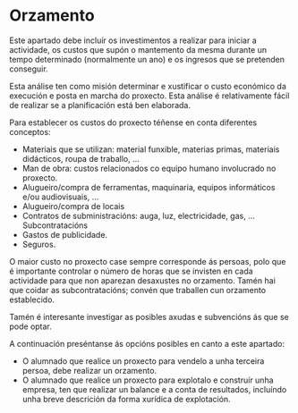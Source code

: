 # Orzamento

Este apartado debe incluír os investimentos a realizar para iniciar a actividade, os custos que supón o mantemento da mesma durante un tempo determinado (normalmente un ano) e os ingresos que se pretenden conseguir.

Esta análise ten como misión determinar e xustificar o custo económico da execución e posta en marcha do proxecto. Esta análise é relativamente fácil de realizar se a planificación está ben elaborada.

Para establecer os custos do proxecto téñense en conta diferentes conceptos:

- Materiais que se utilizan: material funxible, materias primas, materiais didácticos, roupa de traballo, …
- Man de obra: custos relacionados co equipo humano involucrado no proxecto.
- Alugueiro/compra de ferramentas, maquinaria, equipos informáticos e/ou audiovisuais, …
- Alugueiro/compra de locais
- Contratos de subministracións: auga, luz, electricidade, gas, … Subcontratacións
- Gastos de publicidade.
- Seguros.

O maior custo no proxecto case sempre corresponde ás persoas, polo que é importante controlar o número de horas que se invisten en cada actividade para que non aparezan desaxustes no orzamento. Tamén hai que coidar as subcontratacións; convén que traballen cun orzamento establecido.

Tamén é interesante investigar as posibles axudas e subvencións ás que se pode optar.

A continuación preséntanse ás opcións posibles en canto a este apartado:

- O alumnado que realice un proxecto para vendelo a unha terceira persoa, debe realizar un orzamento.
- O alumnado que realice un proxecto para explotalo e construír unha empresa, ten que realizar un balance e a conta de resultados, incluíndo unha breve descrición da forma xurídica de explotación.